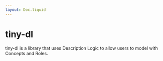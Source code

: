 ```yaml
---
layout: Doc.liquid
---
```


# tiny-dl

tiny-dl is a library that uses Description Logic to allow users to model with Concepts and Roles.
